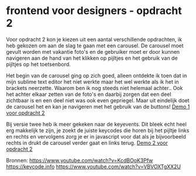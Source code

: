 # frontend voor designers - opdracht 2
Voor opdracht 2 kon je kiezen uit een aantal verschillende opdrachten, ik heb gekozen om aan de slag te gaan met een carousel. De carousel moet gevult worden met vakantie foto's en de gebruiker moet er door kunnen navigeren aan de hand van het klikken op pijltjes en het gebruik van de pijltjes op het toetsenbord. 

Het begin van de carousel ging op zich goed, alleen ontdekte ik toen dat in mijn sublime text editor het niet werkte maar het wel werkte als ik het in brackets neerzette. Waarom ben ik nog steeds niet helemaal achter.. Ook het achter elkaar zetten van de foto's en daarbij zorgen dat een deel zichtbaar is en een deel niet was ook even gepriegel. Maar uit eindelijk doet de carousel het en kan je navigeren met het gebruik van de buttons!
[Demo 1 voor opdracht 2](https://rohmygod.github.io/frontendvoordesigners/opdracht2/v1/)

Bij versie twee heb ik meer gekeken naar de keyevents. Dit bleek echt heel erg makkelijk te zijn, je zoekt de juiste keycodes die horen bij het pijltje links en rechts en vervolgens zorg je er in javascript voor dat als je bijvoorbeeld rechts in drukt de carousel verder gaat en links terug. 
[Demo 2 voor opdracht 2](https://rohmygod.github.io/frontendvoordesigners/opdracht2/v2/)



Bronnen: https://www.youtube.com/watch?v=KcdBOoK3Pfw
https://keycode.info
https://www.youtube.com/watch?v=VBVOXTgXX2U